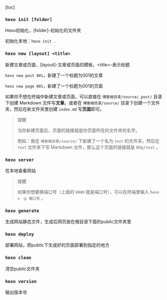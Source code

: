 [toc]

### **``hexo init [folder]``**

Hexo初始化，[folder]-初始化的文件夹

初始化本地：``hexo init .``

### **``hexo new [layout] <title>``**

新建文章或页面，[layout]-文章或页面的模板，\<title>-表示标题

``hexo new post 001``，新建了一个标题为001的文章

``hexo new page 001``，新建了一个标题为001的页面

如果你不想在终端中新建文章或页面，可以直接在 `博客根目录/source/_post/` 目录下创建 Markdown 文件写**文章**。或者在 `博客根目录/source/` 目录下创建一个文件夹，然后在新文件夹里创建 `index.md` 写**页面**即可。

> 提醒
>
> 当你新建页面后，页面的链接就是你页面所在的文件夹的名字。
>
> 例如：我在 `博客根目录/source/` 下新建了一个名为 `test` 的文件夹，然后在 `test` 文件夹下写 Markdown 文件，那么这个页面的链接就是 `网址/test` 。

### **``hexo server``**

在本地查看网站

>提醒
>
>如果你想要换端口号（上面的 `8080` 就是端口号），可以在终端里输入 `hexo s -p 端口号` 。

### **``hexo generate``**

生成网站静态文件，生成后网页放在根目录下面的public文件夹里

### **``hexo deploy``**

部署网站，把public下生成好的页面部署到指定的地方

### **``hexo clean``**

清空public文件夹

### **``hexo version``**

输出版本号


